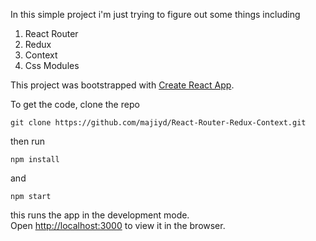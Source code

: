 In this simple project i'm just trying to figure out some things including
1. React Router
2. Redux
3. Context
4. Css Modules 

This project was bootstrapped with [Create React App](https://github.com/facebook/create-react-app).

To get the code, clone the repo <br>
```
git clone https://github.com/majiyd/React-Router-Redux-Context.git
```
then run  
```
npm install
```
and
```
npm start
```
this runs the app in the development mode.<br>
Open [http://localhost:3000](http://localhost:3000) to view it in the browser.
